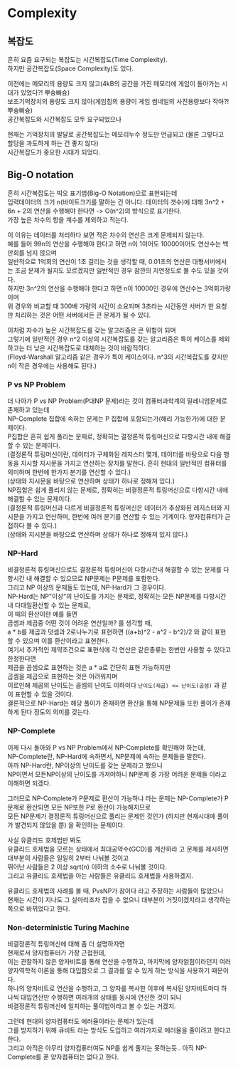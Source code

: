 # Complexity

## 복잡도

흔히 요즘 요구되는 복잡도는 시간복잡도(Time Complexity).<br/>
하지만 공간복잡도(Space Complexity)도 있다.

이전에는 메모리의 용량도 크지 않고(4kB의 공간을 가진 메모리에 게임이 돌아가는 시대가 있었다?! 뿌슝빠슝)<br/>
보조기억장치의 용량도 크지 않아(게임칩의 용량이 게임 썸네일의 사진용량보다 작아?! 뿌슝빠슝)<br/>
공간복잡도와 시간복잡도 모두 요구되었으나

현재는 기억장치의 발달로 공간복잡도는 메모리누수 정도만 언급되고 (물론 그렇다고 할당을 과도하게 하는 건 좋지 않다)<br/>
시간복잡도가 중요한 시대가 되었다.

## Big-O notation
흔히 시간복잡도는 빅오 표기법(Big-O Notation)으로 표현되는데<br/>
입력데이터의 크기 n(바이트크기를 말하는 건 아니다. 데이터의 갯수)에 대해 3n^2 + 6n + 2의 연산을 수행해야 한다면 -> O(n^2)의 방식으로 표기한다.<br/>
가장 높은 차수의 항을 계수를 제외하고 적는다.

이 이유는 데이터를 처리하다 보면 적은 차수의 연산은 크게 문제되지 않는다.<br/>
예를 들어 99n의 연산을 수행해야 한다고 하면 n이 1이어도 10000이어도 연산수는 백만회를 넘지 않으며<br/>
일반적으로 1억회의 연산이 1초 걸리는 것을 생각할 때, 0.01초의 연산은 대형서버에서는 조금 문제가 될지도 모르겠지만 일반적인 경우 잠깐의 지연정도로 볼 수도 있을 것이다.<br/>
하지만 3n^2의 연산을 수행해야 한다고 하면 n이 10000인 경우에 연산수는 3억회가량이며<br/>
위 경우와 비교할 때 300배 가량의 시간이 소요되며 3초라는 시간동안 서버가 한 요청만 처리하는 것은 어떤 서버에서든 큰 문제가 될 수 있다.

이처럼 차수가 높은 시간복잡도를 갖는 알고리즘은 큰 위험이 되며<br/>
그렇기에 일반적인 경우 n^2 이상의 시간복잡도를 갖는 알고리즘은 특이 케이스를 제외하고는 더 낮은 시간복잡도로 대체하는 것이 바람직하다.<br/>
(Floyd-Warshall 알고리즘 같은 경우가 특이 케이스이다. n^3의 시간복잡도를 갖지만 n이 작은 경우에는 사용해도 된다.)

### P vs NP Problem
더 나아가 P vs NP Problem(P대NP 문제)라는 것이 컴퓨터과학계의 밀레니엄문제로 존재하고 있는데<br/>
NP-Complete 집합에 속하는 문제는 P 집합에 포함되는가(해리 가능한가)에 대한 문제이다.<br/>
P집합은 흔히 쉽게 풀리는 문제로, 정확히는 결정론적 튜링머신으로 다항시간 내에 해결할 수 있는 문제이다.<br/>
(결정론적 튜링머신이란, 데이터가 구체화된 레지스터 몇개, 데이터를 바탕으로 다음 행동을 지시할 지시문을 가지고 연산하는 장치를 말한다. 흔히 현대의 일반적인 컴퓨터를 의미하며 한번에 한가지 분기를 연산할 수 있다.)<br/>
(상태와 지시문을 바탕으로 연산하며 상태가 하나로 정해져 있다.)<br/>
NP집합은 쉽게 풀리지 않는 문제로, 정확히는 비결정론적 튜링머신으로 다항시간 내에 해결할 수 있는 문제이다.<br/>
(결정론적 튜링머신과 다르게 비결정론적 튜링머신은 데이터가 추상화된 레지스터와 지시문을 가지고 연산하며, 한번에 여러 분기를 연산할 수 있는 기계이다. 양자컴퓨터가 근접하다 볼 수 있다.)<br/>
(상태와 지시문을 바탕으로 연산하며 상태가 하나로 정해져 있지 않다.)

### NP-Hard
비결정론적 튜링머신으로도 결정론적 튜링머신이 다항시간내 해결할 수 있는 문제를 다항시간 내 해결할 수 있으므로 NP문제는 P문제를 포함한다.<br/>
그리고 NP 이상의 문제들도 있는데, NP-Hard가 그 경우이다.<br/>
NP-Hard는 NP"이상"의 난이도를 가지는 문제로, 정확히는 모든 NP문제를 다항시간 내 다대일환산할 수 있는 문제로,<br/>
이 때의 환산이란 예를 들면<br/>
곱셈과 제곱중 어떤 것이 어려운 연산일까? 를 생각할 때,<br/>
a * b를 제곱과 덧셈과 2로나누기로 표현하면 ((a+b)^2 - a^2 - b^2)/2 와 같이 표현할 수 있으며 이를 환산이라고 표현한다.<br/>
여기서 추가적인 제약조건으로 표현식에 각 연산은 같은종류는 한번만 사용할 수 있다고 한정한다면<br/>
제곱을 곱셈으로 표현하는 것은 a * a로 간단히 표현 가능하지만<br/>
곱셈을 제곱으로 표현하는 것은 어려워지며<br/>
이로인해 제곱의 난이도는 곱셈의 난이도 이하이다 ```난이도(제곱) <= 난이도(곱셈)``` 과 같이 표현할 수 있을 것이다.<br/>
결론적으로 NP-Hard는 해당 풀이가 존재하면 환산을 통해 NP문제들 또한 풀이가 존재하게 된다 정도의 의미를 갖는다.

### NP-Complete
이제 다시 돌아와 P vs NP Problem에서 NP-Complete를 확인해야 하는데,<br/>
NP-Complete란, NP-Hard에 속하면서, NP문제에 속하는 문제들을 말한다.<br/>
아까 NP-Hard란, NP이상의 난이도를 갖는 문제라고 했으니<br/>
NP이면서 모든NP이상의 난이도를 가져야하니 NP문제 중 가장 어려운 문제들 이라고 이해하면 되겠다.

그러므로 NP-Complete가 P문제로 환산이 가능하냐 라는 문제는 NP-Complete가 P문제로 환산되면 모든 NP또한 P로 환산이 가능해지므로<br/>
모든 NP문제가 결정론적 튜링머신으로 풀리는 문제인 것인가 (하지만 현재시대에 풀이가 발견되지 않았을 뿐)
을 확인하는 문제이다.<br/>

사실 유클리드 호제법만 봐도<br/>
유클리드 호제법을 모르는 상태에서 최대공약수(GCD)를 계산하라 고 문제를 제시하면<br/>
대부분의 사람들은 일일히 2부터 나눠볼 것이고<br/>
뛰어난 사람들은 2 이상 sqrt(n) 이하의 소수로 나눠볼 것이다.<br/>
그리고 유클리드 호제법을 아는 사람들은 유클리드 호제법을 사용하겠지.

유클리드 호제법의 사례를 볼 때, PvsNP가 참이다 라고 주장하는 사람들이 많았으나<br/>
현재는 시간이 지나도 그 실마리조차 잡을 수 없으니 대부분이 거짓이겠지라고 생각하는 쪽으로 바뀌었다고 한다.


### Non-deterministic Turing Machine
비결정론적 튜링머신에 대해 좀 더 설명하자면<br/>
현재로서 양자컴퓨터가 가장 근접한데, <br/>
이는 관찰하지 않은 양자비트를 통해 연산을 수행하고, 마지막에 양자얽힘이라던지 여러 양자역학적 이론을 통해 대입함으로 그 결과를 알 수 있게 하는 방식을 사용하기 때문이다.<br/>
하나의 양자비트로 연산을 수행하고, 그 양자를 복사한 이후에 복사된 양자비트마다 하나씩 대입연산만 수행하면 여러개의 상태를 동시에 연산한 것이 되니<br/>
비결정론적 튜링머신에 일치하는 풀이법이라고 볼 수 있는 거겠지.

그런데 현대의 양자컴퓨터도 에러율이라는 문제가 있는데<br/>
그를 방지하기 위해 큐비트 라는 방식도 도입하고 여러가지로 에러율을 줄이려고 한다고 한다.<br/>
그리고 아직은 아무리 양자컴퓨터여도 NP를 쉽게 풀지는 못하는듯.. 아직 NP-Complete를 푼 양자컴퓨터는 없다고 한다.
